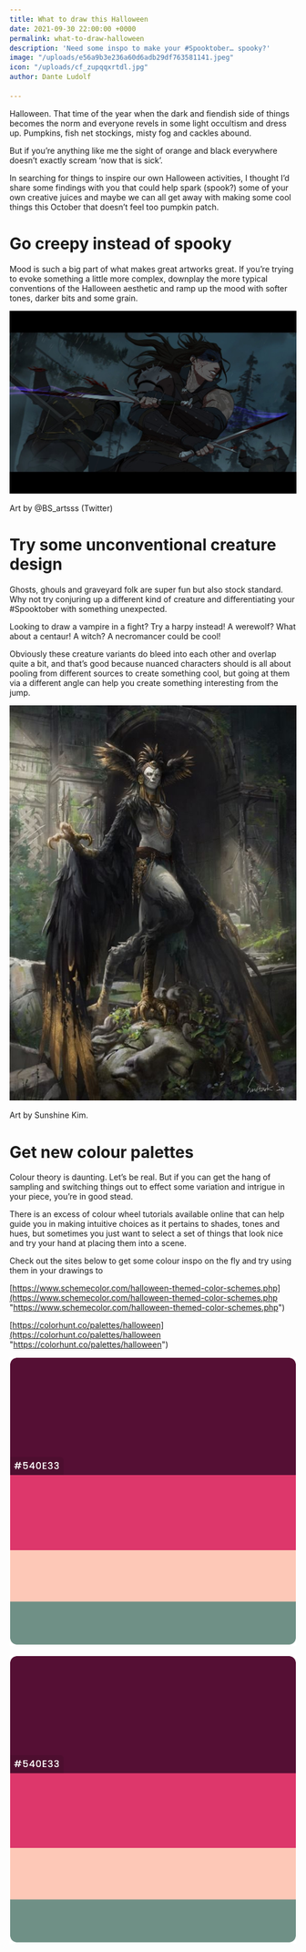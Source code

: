 ```yaml
---
title: What to draw this Halloween
date: 2021-09-30 22:00:00 +0000
permalink: what-to-draw-halloween
description: 'Need some inspo to make your #Spooktober… spooky?'
image: "/uploads/e56a9b3e236a60d6adb29df763581141.jpeg"
icon: "/uploads/cf_zupqqxrtdl.jpg"
author: Dante Ludolf

---
```

Halloween. That time of the year when the dark and fiendish side of things becomes the norm and everyone revels in some light occultism and dress up. Pumpkins, fish net stockings, misty fog and cackles abound.

But if you’re anything like me the sight of orange and black everywhere doesn’t exactly scream ‘now that is sick’.

In searching for things to inspire our own Halloween activities, I thought I’d share some findings with you that could help spark (spook?) some of your own creative juices and maybe we can all get away with making some cool things this October that doesn’t feel too pumpkin patch.

# Go creepy instead of spooky

Mood is such a big part of what makes great artworks great. If you’re trying to evoke something a little more complex, downplay the more typical conventions of the Halloween aesthetic and ramp up the mood with softer tones, darker bits and some grain.

![spooky art](/uploads/cf_hfoxqirkvj.jpg)

Art by @BS_artsss (Twitter)

# Try some unconventional creature design

Ghosts, ghouls and graveyard folk are super fun but also stock standard. Why not try conjuring up a different kind of creature and differentiating your #Spooktober with something unexpected.

Looking to draw a vampire in a fight? Try a harpy instead! A werewolf? What about a centaur! A witch? A necromancer could be cool!

Obviously these creature variants do bleed into each other and overlap quite a bit, and that’s good because nuanced characters should is all about pooling from different sources to create something cool, but going at them via a different angle can help you create something interesting from the jump.

![optimised](/uploads/cf_iwhsszoqcg.jpg)

Art by Sunshine Kim.

# Get new colour palettes

Colour theory is daunting. Let’s be real. But if you can get the hang of sampling and switching things out to effect some variation and intrigue in your piece, you’re in good stead.

There is an excess of colour wheel tutorials available online that can help guide you in making intuitive choices as it pertains to shades, tones and hues, but sometimes you just want to select a set of things that look nice and try your hand at placing them into a scene.

Check out the sites below to get some colour inspo on the fly and try using them in your drawings to 

[https://www.schemecolor.com/halloween-themed-color-schemes.php](https://www.schemecolor.com/halloween-themed-color-schemes.php "https://www.schemecolor.com/halloween-themed-color-schemes.php")

[https://colorhunt.co/palettes/halloween](https://colorhunt.co/palettes/halloween "https://colorhunt.co/palettes/halloween")

![colour theory](/uploads/cf_poshcwiagp.png)

![colour theory](/uploads/cf_poshcwiagp.png)